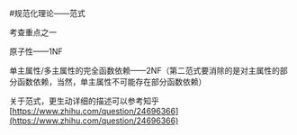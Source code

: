 #规范化理论——范式

考查重点之一

原子性——1NF

单主属性/多主属性的完全函数依赖——2NF（第二范式要消除的是对主属性的部分函数依赖，当然，单主属性不可能存在部分函数依赖）

关于范式，更生动详细的描述可以参考知乎[https://www.zhihu.com/question/24696366](https://www.zhihu.com/question/24696366)